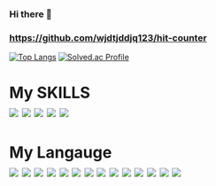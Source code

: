 ### Hi there 👋
### https://github.com/wjdtjddjq123/hit-counter
[![Top Langs](https://github-readme-stats.vercel.app/api/top-langs/?username=wjdtjddjq123&langs_count=10&layout=compact&theme=dark)](https://github.com/wjdtjddjq123/wjdtjddjq123)﻿
[![Solved.ac Profile](http://mazassumnida.wtf/api/v2/generate_badge?boj=wjdtjddjq)](https://solved.ac/wjdtjddjq/)

<h1 color="white" >  My SKILLS 
 <div align="left" >
 <img src="https://img.shields.io/badge/python-ffffff?style=flat-square&logo=python&logoColor=black">   
 <img src="https://img.shields.io/badge/javascript-ffffff?style=flat-square&logo=javascript&logoColor=black"/>
 <img src="https://img.shields.io/badge/java-ffffff?style=flat-square&logo=java&logoColor=black" />
 <img src="https://img.shields.io/badge/c-ffffff?style=flat-square&logo=c&logoColor=black" />
 <img src="https://img.shields.io/badge/cplusplus-ffffff?style=flat-square&logo=cplusplus&logoColor=black"    />
 </div>
</h1>



<h1 color="white"> My Langauge 
  <div align="left" >
 <img src="https://img.shields.io/badge/Git-ffffff?style=flat-square&logo=Git&logoColor=black"  alihg"left" /> 
 <img src="https://img.shields.io/badge/javascript-ffffff?style=flat-square&logo=javascript&logoColor=black"  alihg"left"/> 
 <img src="https://img.shields.io/badge/React-ffffff?style=flat-square&logo=react&logoColor=black" alihg"left"/>  
 <img src="https://img.shields.io/badge/django-ffffff?style=flat-square&logo=django&logoColor=black" alihg"left"/>
 <img src="https://img.shields.io/badge/sqlite-ffffff?style=flat-square&logo=sqlite&logoColor=black" alihg"left"/>   
 <img src="https://img.shields.io/badge/HTML5-ffffff?style=flat-square&logo=HTML5&logoColor=black" alihg"left"/>   
 <img src="https://img.shields.io/badge/css3-ffffff?style=flat-square&logo=css3&logoColor=black" alihg"left"/>   
 <img src="https://img.shields.io/badge/bootstrap-ffffff?style=flat-square&logo=bootstrap&logoColor=black" alihg"left"/>
 <img src="https://img.shields.io/badge/jquery-ffffff?style=flat-square&logo=jquery&logoColor=black" alihg"left"/>  
 <img src="https://img.shields.io/badge/raspberrypi-ffffff?style=flat-square&logo=raspberrypi&logoColor=black" alihg"left"/>  
 <img src="https://img.shields.io/badge/arduino-ffffff?style=flat-square&logo=arduino&logoColor=black" alihg"left"/>  
 <img src="https://img.shields.io/badge/slack-ffffff?style=flat-square&logo=slack&logoColor=black" alihg"left"/>  
 <img src="https://img.shields.io/badge/notion-ffffff?style=flat-square&logo=notion&logoColor=black" alihg"left"/>
 <img src="https://img.shields.io/badge/springboot-ffffff?style=flat-square&logo=springboot&logoColor=black" alihg"left"/>  
 
   
  
 </div>
</h1>

